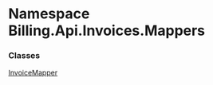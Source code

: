 # <a id="Billing_Api_Invoices_Mappers"></a> Namespace Billing.Api.Invoices.Mappers

### Classes

 [InvoiceMapper](Billing.Api.Invoices.Mappers.InvoiceMapper.md)

